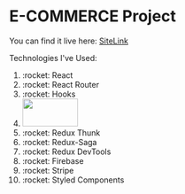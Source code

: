 <h1> E-COMMERCE Project </h1>

You can find it live here: [SiteLink](https://e-com-project-live.herokuapp.com/)

Technologies I've Used:

<ol>
  <li> :rocket: React  </li>
  <li> :rocket: React Router  </li>
  <li> :rocket: Hooks  </li>
  <li> <img src="https://upload.wikimedia.org/wikipedia/commons/3/30/Redux_Logo.png" width="100px" height="50px"/> </li>
  <li> :rocket: Redux Thunk  </li>
  <li> :rocket: Redux-Saga  </li>
  <li> :rocket: Redux DevTools  </li>
  <li> :rocket: Firebase  </li>
  <li> :rocket: Stripe  </li>
  <li> :rocket: Styled Components  </li>
 </ol>
 
